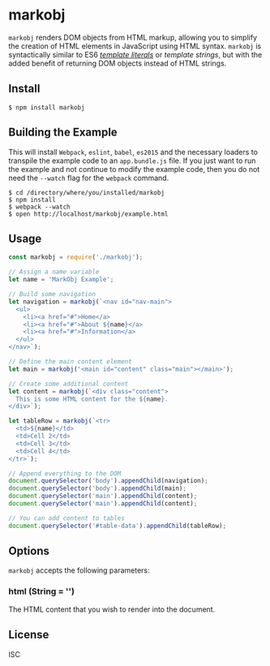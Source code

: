 # markobj

`markobj` renders DOM objects from HTML markup, allowing you to simplify the creation of HTML elements in JavaScript using HTML syntax. `markobj` is syntactically similar to ES6 [_template literals_](https://developer.mozilla.org/en-US/docs/Web/JavaScript/Reference/Template_literals) or _template strings_, but with the added benefit of returning DOM objects instead of HTML strings.


## Install

```
$ npm install markobj
```


## Building the Example
This will install `Webpack`, `eslint`, `babel`, `es2015` and the necessary loaders to transpile the example code to an `app.bundle.js` file. If you just want to run the example and not continue to modify the example code, then you do not need the `--watch` flag for the `webpack` command.

```
$ cd /directory/where/you/installed/markobj
$ npm install
$ webpack --watch
$ open http://localhost/markobj/example.html
```


## Usage

```js
const markobj = require('./markobj');

// Assign a name variable
let name = 'MarkObj Example';

// Build some navigation
let navigation = markobj(`<nav id="nav-main">
  <ul>
    <li><a href="#">Home</a>
    <li><a href="#">About ${name}</a>
    <li><a href="#">Information</a>
  </ul>
</nav>`);

// Define the main content element
let main = markobj('<main id="content" class="main"></main>');

// Create some additional content
let content = markobj(`<div class="content">
  This is some HTML content for the ${name}.
</div>`);

let tableRow = markobj(`<tr>
  <td>${name}</td>
  <td>Cell 2</td>
  <td>Cell 3</td>
  <td>Cell 4</td>
</tr>`);

// Append everything to the DOM
document.querySelector('body').appendChild(navigation);
document.querySelector('body').appendChild(main);
document.querySelector('main').appendChild(content);
document.querySelector('main').appendChild(content);

// You can add content to tables
document.querySelector('#table-data').appendChild(tableRow);
```

## Options

`markobj` accepts the following parameters:

### html (String = '')
The HTML content that you wish to render into the document.


## License

ISC
